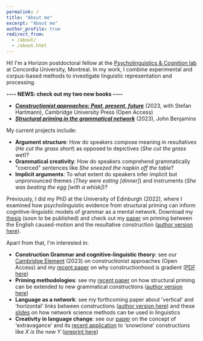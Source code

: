 ```yaml
---
permalink: /
title: "About me"
excerpt: "About me"
author_profile: true
redirect_from: 
  - /about/
  - /about.html
---
```


Hi! I'm a Horizon postdoctoral fellow at the <a href="https://psycholinguistics.weebly.com/">Psycholinguistics & Cognition lab</a> at Concordia University, Montreal. 
In my work, I combine experimental and corpus-based methods to investigate linguistic representation and processing.

<b>---- NEWS: check out my two new books ----</b>

<ul>
  <li><b><i><a href="https://doi.org/10.1017/9781009308717">Constructionist approaches: Past, present, future</a></i></b> (2023, with Stefan Hartmann), Cambridge University Press (Open Access)</li>
  <li><b><i><a href="https://doi.org/10.1075/cal.35">Structural priming in the grammatical network</a></i></b> (2023), John Benjamins</li>
</ul>

My current projects include:
<ul>
  <li><b>Argument structure</b>: How do speakers compose meaning in resultatives (<i>He cut the grass short</i>) as opposed to depictives (<i>She cut the grass wet</i>)?</li>
  <li><b>Grammatical creativity</b>: How do speakers comprehend grammatically "coerced" sentences like <i>She sneezed the napkin off the table</i>?</li>
  <li><b>Implicit arguments</b>: To what extent do speakers infer implicit but unpronounced themes (<i>They were eating [dinner]</i>) and instruments (<i>She was beating the egg [with a whisk]</i>)?</li>
</ul>

Previously, I did my PhD at the University of Edinburgh (2022), where I examined how psycholinguistic evidence from structural priming can inform cognitive-linguistic models of grammar as a mental network. Download my <a href="https://tungerer.github.io/files/Ungerer-2022-Structural-priming-in-the-grammatical-network.pdf">thesis</a> (soon to be published) and check out my <a href="https://doi.org/10.1515/cog-2020-0016">paper</a> on priming between the English caused-motion and the resultative construction (<a href="https://tungerer.github.io/files/Ungerer-2021-Using-structural-priming-to-test-links.pdf">author version here</a>).

Apart from that, I'm interested in:
<ul>
  <li><b>Construction Grammar and cognitive-linguistic theory</b>: see our <a href="https://doi.org/10.1017/9781009308717">Cambridge Element</a> (2023) on constructionist approaches (Open Access) and my <a href="https://doi.org/10.24338/cons-543">recent paper</a> on why constructionhood is gradient (<a href="https://tungerer.github.io/files/Ungerer-2023-Gradient-constructionhood.pdf">PDF here</a>)</li>
  <li><b>Priming methodologies</b>: see my <a href="https://doi.org/10.1515/gcla-2022-0008">recent paper</a> on how structural priming can be extended to new grammatical constructions (<a href="https://tungerer.github.io/files/Ungerer-2022-Extending-structural-priming.pdf">author version here</a>)</li>
  <li><b>Language as a network</b>: see my forthcoming paper about 'vertical' and 'horizontal' links between constructions (<a href="https://tungerer.github.io/files/Ungerer-forthc-Vertical-and-horizontal-links.pdf">author version here</a>) and these <a href="https://tungerer.github.io/files/Ungerer-2021-Network-science-methods.pdf">slides</a> on how network science methods can be used in linguistics</li>
  <li><b>Creativity in language change</b>: see our <a href="https://doi.org/10.1075/bjl.00058.ung">paper</a> on the concept of 'extravagance' and its <a href="https://doi.org/10.1017/S0022226723000117">recent application</a> to 'snowclone' constructions like <i>X is the new Y</i> (<a href="https://doi.org/10.31234/osf.io/y6a8g">preprint here</a>)</li>
</ul>
